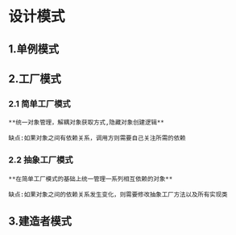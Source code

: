 # 设计模式

## 1.单例模式

## 2.工厂模式

### 2.1 简单工厂模式
    **统一对象管理，解耦对象获取方式,隐藏对象创建逻辑**
    
    缺点:如果对象之间有依赖关系，调用方则需要自己关注所需的依赖
    
### 2.2 抽象工厂模式
    **在简单工厂模式的基础上统一管理一系列相互依赖的对象**
    
    缺点:如果对象之间的依赖关系发生变化，则需要修改抽象工厂方法以及所有实现类
    
## 3.建造者模式